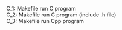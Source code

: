 C_1: Makefile run C program  
C_2: Makefile run C program (include .h file)  
C_3: Makefile run Cpp program  
